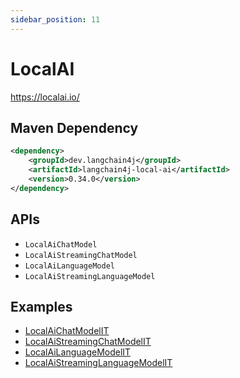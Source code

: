 ```yaml
---
sidebar_position: 11
---
```


# LocalAI

https://localai.io/


## Maven Dependency

```xml
<dependency>
    <groupId>dev.langchain4j</groupId>
    <artifactId>langchain4j-local-ai</artifactId>
    <version>0.34.0</version>
</dependency>
```


## APIs

- `LocalAiChatModel`
- `LocalAiStreamingChatModel`
- `LocalAiLanguageModel`
- `LocalAiStreamingLanguageModel`


## Examples

- [LocalAiChatModelIT](https://github.com/langchain4j/langchain4j/blob/main/langchain4j-local-ai/src/test/java/dev/langchain4j/model/localai/LocalAiChatModelIT.java)
- [LocalAiStreamingChatModelIT](https://github.com/langchain4j/langchain4j/blob/main/langchain4j-local-ai/src/test/java/dev/langchain4j/model/localai/LocalAiStreamingChatModelIT.java)
- [LocalAiLanguageModelIT](https://github.com/langchain4j/langchain4j/blob/main/langchain4j-local-ai/src/test/java/dev/langchain4j/model/localai/LocalAiLanguageModelIT.java)
- [LocalAiStreamingLanguageModelIT](https://github.com/langchain4j/langchain4j/blob/main/langchain4j-local-ai/src/test/java/dev/langchain4j/model/localai/LocalAiStreamingLanguageModelIT.java)
